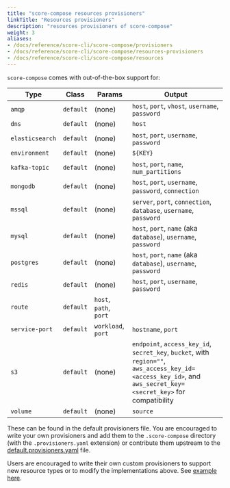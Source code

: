 ```yaml
---
title: "score-compose resources provisioners"
linkTitle: "Resources provisioners"
description: "resources provisioners of score-compose"
weight: 3
aliases:
- /docs/reference/score-cli/score-compose/provisioners
- /docs/reference/score-cli/score-compose/resources-provisioners
- /docs/reference/score-cli/score-compose/resources
---
```


`score-compose` comes with out-of-the-box support for:

| Type            | Class     | Params                 | Output                                                                                                                                                          |
| --------------- | --------- | ---------------------- | --------------------------------------------------------------------------------------------------------------------------------------------------------------- |
| `amqp`          | `default` | (none)                 | `host`, `port`, `vhost`, `username`, `password`                                                                                                                 |
| `dns`           | `default` | (none)                 | `host`                                                                                                                                                          |
| `elasticsearch` | `default` | (none)                 | `host`, `port`, `username`, `password`                                                                                                                          |
| `environment`   | `default` | (none)                 | `${KEY}`                                                                                                                                                        |
| `kafka-topic`   | `default` | (none)                 | `host`, `port`, `name`, `num_partitions`                                                                                                                        |
| `mongodb`       | `default` | (none)                 | `host`, `port`, `username`, `password`, `connection`                                                                                                            |
| `mssql`         | `default` | (none)                 | `server`, `port`, `connection`, `database`, `username`, `password`                                                                                              |
| `mysql`         | `default` | (none)                 | `host`, `port`, `name` (aka `database`), `username`, `password`                                                                                                 |
| `postgres`      | `default` | (none)                 | `host`, `port`, `name` (aka `database`), `username`, `password`                                                                                                 |
| `redis`         | `default` | (none)                 | `host`, `port`, `username`, `password`                                                                                                                          |
| `route`         | `default` | `host`, `path`, `port` |                                                                                                                                                                 |
| `service-port`  | `default` | `workload`, `port`     | `hostname`, `port`                                                                                                                                              |
| `s3`            | `default` | (none)                 | `endpoint`, `access_key_id`, `secret_key`, `bucket`, with `region=""`, `aws_access_key_id=<access_key_id>`, and `aws_secret_key=<secret_key>` for compatibility |
| `volume`        | `default` | (none)                 | `source`                                                                                                                                                        |

These can be found in the default provisioners file. You are encouraged to write your own provisioners and add them to the `.score-compose` directory (with the `.provisioners.yaml` extension) or contribute them upstream to the [default.provisioners.yaml](https://github.com/score-spec/score-compose/blob/main/internal/command/default.provisioners.yaml) file.

Users are encouraged to write their own custom provisioners to support new resource types or to modify the implementations above. See [example here](https://score.dev/blog/writing-a-custom-score-compose-provisioner-for-apache-kafka/).
